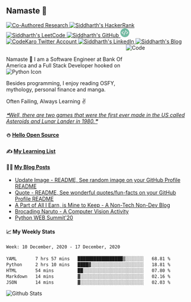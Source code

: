 ## Namaste :pray:

<a href="https://doi.org/10.1080/1206212X.2020.1759857">
  <img src="https://raw.githubusercontent.com/siddharth2016/siddharth2016/master/images/research.svg" alt="Co-Authored Research" width="24px" height="24px">
</a>
<a href="https://www.hackerrank.com/siddharthchandr1">
  <img src="https://raw.githubusercontent.com/siddharth2016/siddharth2016/master/images/hackerrank.svg" alt="Siddharth's HackerRank" width="25px" height="25px">
</a>
<a href="https://leetcode.com/chandraji/">
  <img src="https://raw.githubusercontent.com/siddharth2016/siddharth2016/master/images/leetcode.svg" alt="Siddharth's LeetCode" width="25px" height="24px">
</a>
<a href="https://siddharth2016.github.io/">
  <img src="https://raw.githubusercontent.com/siddharth2016/siddharth2016/master/images/github.svg" alt="Siddharth's GitHub" width="25px" height="24px">
</a>
<a href="https://dev.to/siddharth2016">
  <img src="images/dev.svg" alt="Siddharth Chandra's DEV Profile" height="24px" width="24px">
</a>
<a href="https://twitter.com/CodeKaro_">
  <img src="https://raw.githubusercontent.com/siddharth2016/siddharth2016/master/images/twitter_color.svg" alt="CodeKaro Twitter Account" height="24px" width="24px">
</a>
<a href="https://www.linkedin.com/in/siddharth-chandra1/">
  <img src="https://raw.githubusercontent.com/siddharth2016/siddharth2016/master/images/linkedin.svg" alt="Siddharth's LinkedIn" width="24px" height="24px">
</a>
<a href="https://blog.codekaro.info/">
  <img src="https://raw.githubusercontent.com/siddharth2016/siddharth2016/master/images/hashnode.svg" alt="Siddharth's Blog" width="23px" height="24px">
</a>
<a href="https://github.com/marketplace/actions/update-image-readme">
<!--START_SECTION:update_image-->
<img src=https://raw.githubusercontent.com/siddharth2016/siddharth2016/master/.github/images/image9.png height=180px width=180px align=right alt=Code Karo Image />
<!--END_SECTION:update_image-->
</a>

<br />
<br />

Namaste :pray: I am a Software Engineer at Bank Of America and a Full Stack Developer hooked on <img alt="Python Icon" height="20px" width="20px" src="https://raw.githubusercontent.com/siddharth2016/siddharth2016/master/images/python.svg" />

Besides programming, I enjoy reading OSFY, mythology, personal finance and manga.

Often Failing, Always Learning ✌

<a href="https://github.com/marketplace/actions/quote-readme">
<!--STARTS_HERE_QUOTE_README-->
<i>❝Well, there are two games that were the first ever made in the US called Asteroids and Lunar Lander in 1980.❞</i>
<!--ENDS_HERE_QUOTE_README-->
</a>

#### ⛄ [Hello Open Source](https://github.com/siddharth2016/hello-open-source#hello-open-source)

#### ✍ [My Learning List](https://github.com/siddharth2016/my-learning#my-learning)

#### 👨‍💻 [My Blog Posts](https://blog.codekaro.info/)
<!-- BLOG-POST-LIST:START -->
- [Update Image - README, See random image on your GitHub Profile README](https://blog.codekaro.info/update-image-readme-see-random-image-on-your-github-profile-readme)
- [Quote - README, See wonderful quotes/fun-facts on your GitHub Profile README](https://blog.codekaro.info/quote-readme-see-wonderful-quotesfun-facts-on-your-github-profile-readme)
- [A Part of All I Earn, is Mine to Keep - A Non-Tech Non-Dev Blog](https://blog.codekaro.info/a-part-of-all-i-earn-is-mine-to-keep-a-non-tech-non-dev-blog)
- [Brocading Naruto - A Computer Vision Activity](https://blog.codekaro.info/brocading-naruto-a-computer-vision-activity)
- [Python WEB Summit'20](https://blog.codekaro.info/python-web-summit20)
<!-- BLOG-POST-LIST:END -->

#### 📈 My Weekly Stats
<!--START_SECTION:waka-->
```text
Week: 10 December, 2020 - 17 December, 2020

YAML       7 hrs 57 mins   █████████████████▒░░░░░░░   68.81 % 
Python     2 hrs 10 mins   ████▓░░░░░░░░░░░░░░░░░░░░   18.81 % 
HTML       54 mins         ██░░░░░░░░░░░░░░░░░░░░░░░   07.80 % 
Markdown   14 mins         ▓░░░░░░░░░░░░░░░░░░░░░░░░   02.16 % 
JSON       14 mins         ▓░░░░░░░░░░░░░░░░░░░░░░░░   02.03 % 
```
<!--END_SECTION:waka-->


<img alt="Github Stats" height="200" src="https://github-readme-stats.vercel.app/api?username=siddharth2016&theme=graywhite&show_icons=true&include_all_commits=true" />
